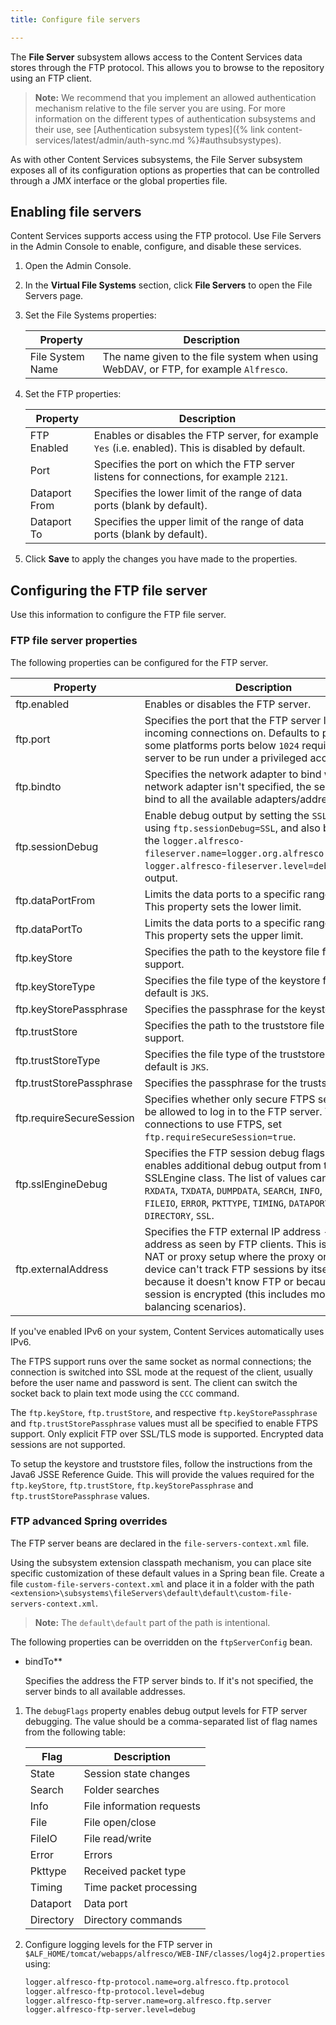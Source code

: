 ```yaml
---
title: Configure file servers

---
```


The **File Server** subsystem allows access to the Content Services data stores through the FTP protocol. This allows you to browse to the repository using an FTP client.

> **Note:** We recommend that you implement an allowed authentication mechanism relative to the file server you are using. For more information on the different types of authentication subsystems and their use, see [Authentication subsystem types]({% link content-services/latest/admin/auth-sync.md %}#authsubsystypes).

As with other Content Services subsystems, the File Server subsystem exposes all of its configuration options as properties that can be controlled through a JMX interface or the global properties file.

## Enabling file servers

Content Services supports access using the FTP protocol. Use File Servers in the Admin Console to enable, configure, and disable these services.

1. Open the Admin Console.

2. In the **Virtual File Systems** section, click **File Servers** to open the File Servers page.

3. Set the File Systems properties:

    | Property | Description |
    | -------- | ------------|
    | File System Name | The name given to the file system when using WebDAV, or FTP, for example `Alfresco`. |

4. Set the FTP properties:

    | Property | Description |
    | -------- | ------------|
    | FTP Enabled | Enables or disables the FTP server, for example `Yes` (i.e. enabled). This is disabled by default. |
    | Port | Specifies the port on which the FTP server listens for connections, for example `2121`. |
    | Dataport From | Specifies the lower limit of the range of data ports (blank by default). |
    | Dataport To | Specifies the upper limit of the range of data ports (blank by default). |

5. Click **Save** to apply the changes you have made to the properties.

## Configuring the FTP file server

Use this information to configure the FTP file server.

### FTP file server properties

The following properties can be configured for the FTP server.

| Property | Description |
| -------- | ------------|
| ftp.enabled | Enables or disables the FTP server. |
| ftp.port | Specifies the port that the FTP server listens for incoming connections on. Defaults to port `21`. On some platforms ports below `1024` require the server to be run under a privileged account. |
| ftp.bindto | Specifies the network adapter to bind with. If the network adapter isn't specified, the server will bind to all the available adapters/addresses. |
| ftp.sessionDebug | Enable debug output by setting the `SSL` debug flag using `ftp.sessionDebug=SSL`, and also by enabling the `logger.alfresco-fileserver.name=logger.org.alfresco.fileserver`, `logger.alfresco-fileserver.level=debug` log4j output. |
| ftp.dataPortFrom | Limits the data ports to a specific range of ports. This property sets the lower limit. |
| ftp.dataPortTo | Limits the data ports to a specific range of ports. This property sets the upper limit. |
| ftp.keyStore | Specifies the path to the keystore file for FTPS support. |
| ftp.keyStoreType | Specifies the file type of the keystore file. The default is `JKS`. |
| ftp.keyStorePassphrase | Specifies the passphrase for the keystore file. |
| ftp.trustStore | Specifies the path to the truststore file for FTPS support. |
| ftp.trustStoreType | Specifies the file type of the truststore file. The default is `JKS`. |
| ftp.trustStorePassphrase | Specifies the passphrase for the truststore file. |
| ftp.requireSecureSession | Specifies whether only secure FTPS sessions will be allowed to log in to the FTP server. To force all connections to use FTPS, set `ftp.requireSecureSession=true`. |
| ftp.sslEngineDebug | Specifies the FTP session debug flags, which enables additional debug output from the Java SSLEngine class. The list of values can be `STATE`, `RXDATA`, `TXDATA`, `DUMPDATA`, `SEARCH`, `INFO`, `FILE`, `FILEIO`, `ERROR`, `PKTTYPE`, `TIMING`, `DATAPORT`, `DIRECTORY`, `SSL`. |
| ftp.externalAddress | Specifies the FTP external IP address - the IP address as seen by FTP clients. This is useful for NAT or proxy setup where the proxy or NAT device can't track FTP sessions by itself, either because it doesn't know FTP or because the FTP session is encrypted (this includes most load-balancing scenarios). |

If you've enabled IPv6 on your system, Content Services automatically uses IPv6.

The FTPS support runs over the same socket as normal connections; the connection is switched into SSL mode at the request of the client, usually before the user name and password is sent. The client can switch the socket back to plain text mode using the `CCC` command.

The `ftp.keyStore`, `ftp.trustStore`, and respective `ftp.keyStorePassphrase` and `ftp.trustStorePassphrase` values must all be specified to enable FTPS support. Only explicit FTP over SSL/TLS mode is supported. Encrypted data sessions are not supported.

To setup the keystore and truststore files, follow the instructions from the Java6 JSSE Reference Guide. This will provide the values required for the `ftp.keyStore`, `ftp.trustStore`, `ftp.keyStorePassphrase` and `ftp.trustStorePassphrase` values.

### FTP advanced Spring overrides

The FTP server beans are declared in the `file-servers-context.xml` file.

Using the subsystem extension classpath mechanism, you can place site specific customization of these default values in a Spring bean file. Create a file `custom-file-servers-context.xml` and place it in a folder with the path `<extension>\subsystems\fileServers\default\default\custom-file-servers-context.xml`.

> **Note:** The `default\default` part of the path is intentional.

The following properties can be overridden on the `ftpServerConfig` bean.

* bindTo**

  Specifies the address the FTP server binds to. If it's not specified, the server binds to all available addresses.

1. The `debugFlags` property enables debug output levels for FTP server debugging. The value should be a comma-separated list of flag names from the following table:

    | Flag | Description |
    | ---- | ----------- |
    | State | Session state changes |
    | Search | Folder searches |
    | Info | File information requests |
    | File | File open/close |
    | FileIO | File read/write |
    | Error | Errors |
    | Pkttype | Received packet type |
    | Timing | Time packet processing |
    | Dataport | Data port |
    | Directory | Directory commands |

2. Configure logging levels for the FTP server in `$ALF_HOME/tomcat/webapps/alfresco/WEB-INF/classes/log4j2.properties` using:

    ```bash
    logger.alfresco-ftp-protocol.name=org.alfresco.ftp.protocol
    logger.alfresco-ftp-protocol.level=debug
    logger.alfresco-ftp-server.name=org.alfresco.ftp.server
    logger.alfresco-ftp-server.level=debug
    ```
